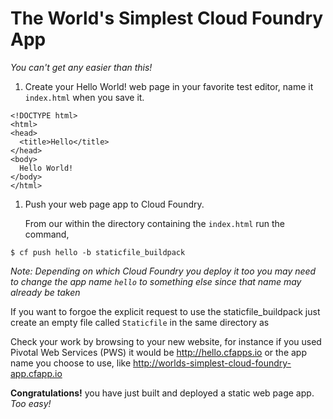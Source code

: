 # The World's Simplest Cloud Foundry App
_You can't get any easier than this!_

1. Create your Hello World! web page in your favorite test editor, name it `index.html` when you save it.

```
<!DOCTYPE html>
<html>
<head>
  <title>Hello</title>
</head>
<body>
  Hello World!
</body>
</html>
```

1. Push your web page app to Cloud Foundry.  

    From our within the directory containing the `index.html` run the command,

  `$ cf push hello -b staticfile_buildpack`

  _Note: Depending on which Cloud Foundry you deploy it too you may need to change the app name `hello` to something else since that name may already be taken_

  If you want to forgoe the explicit request to use the staticfile_buildpack just create an empty file called `Staticfile` in the same directory as 

Check your work by browsing to your new website, for instance if you used Pivotal Web Services (PWS) it would be http://hello.cfapps.io or the app name you choose to use, like http://worlds-simplest-cloud-foundry-app.cfapp.io

**Congratulations!** you have just built and deployed a static web page app.  _Too easy!_
